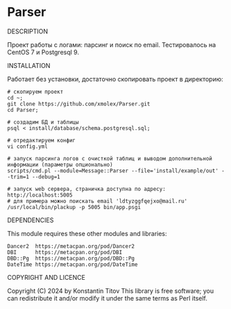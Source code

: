 Parser
======================

DESCRIPTION

Проект работы с логами: парсинг и поиск по email.
Тестировалось на CentOS 7 и Postgresql 9.

INSTALLATION

Работает без установки, достаточно скопировать проект в директорию:

    # скопируем проект
    cd ~;
    git clone https://github.com/xmolex/Parser.git
    cd Parser;

    # создадим БД и таблицы
    psql < install/database/schema.postgresql.sql;

    # отредактируем конфиг
    vi config.yml

    # запуск парсинга логов с очисткой таблиц и выводом дополнительной информации (параметры опционально)
    scripts/cmd.pl --module=Message::Parser --file='install/example/out' --trim=1 --debug=1

    # запуск web сервера, страничка доступна по адресу: http://localhost:5005
    # для примера можно поискать email 'ldtyzggfqejxo@mail.ru'
    /usr/local/bin/plackup -p 5005 bin/app.psgi

DEPENDENCIES

This module requires these other modules and libraries:

    Dancer2  https://metacpan.org/pod/Dancer2
    DBI      https://metacpan.org/pod/DBI
    DBD::Pg  https://metacpan.org/pod/DBD::Pg
    DateTime https://metacpan.org/pod/DateTime

COPYRIGHT AND LICENCE

Copyright (C) 2024 by Konstantin Titov
This library is free software; you can redistribute it and/or modify it under the same terms as Perl itself.